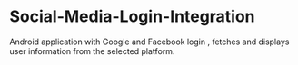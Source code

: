 # Social-Media-Login-Integration
Android application with Google and Facebook login , fetches and displays user information from the selected platform.
